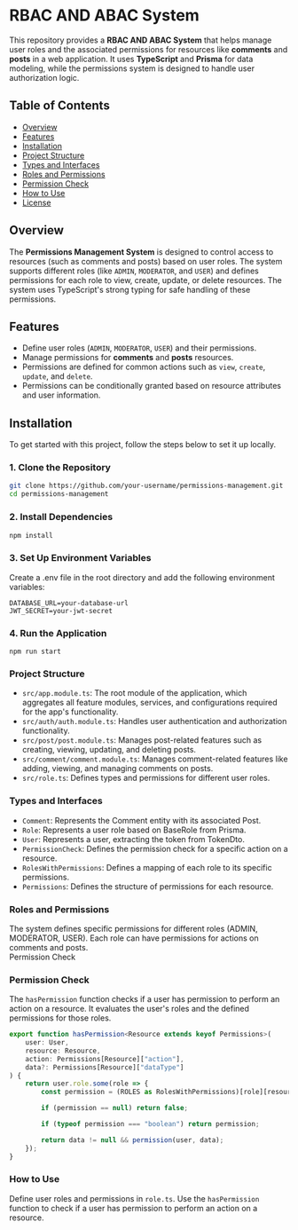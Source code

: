 # RBAC AND ABAC System

This repository provides a **RBAC AND ABAC System** that helps manage user roles and the associated permissions for resources like **comments** and **posts** in a web application. It uses **TypeScript** and **Prisma** for data modeling, while the permissions system is designed to handle user authorization logic.

## Table of Contents

- [Overview](#overview)
- [Features](#features)
- [Installation](#installation)
- [Project Structure](#project-structure)
- [Types and Interfaces](#types-and-interfaces)
- [Roles and Permissions](#roles-and-permissions)
- [Permission Check](#permission-check)
- [How to Use](#how-to-use)
- [License](#license)

## Overview

The **Permissions Management System** is designed to control access to resources (such as comments and posts) based on user roles. The system supports different roles (like `ADMIN`, `MODERATOR`, and `USER`) and defines permissions for each role to view, create, update, or delete resources. The system uses TypeScript's strong typing for safe handling of these permissions.

## Features

- Define user roles (`ADMIN`, `MODERATOR`, `USER`) and their permissions.
- Manage permissions for **comments** and **posts** resources.
- Permissions are defined for common actions such as `view`, `create`, `update`, and `delete`.
- Permissions can be conditionally granted based on resource attributes and user information.

## Installation

To get started with this project, follow the steps below to set it up locally.

### 1. Clone the Repository

```bash
git clone https://github.com/your-username/permissions-management.git
cd permissions-management
```

### 2. Install Dependencies
```bash
npm install
```


### 3. Set Up Environment Variables
Create a .env file in the root directory and add the following environment variables:

```bazaar
DATABASE_URL=your-database-url
JWT_SECRET=your-jwt-secret
```

### 4. Run the Application
```bazaar
npm run start
```
### Project Structure
- `src/app.module.ts`: The root module of the application, which aggregates all feature modules, services, and configurations required for the app's functionality.
- `src/auth/auth.module.ts`: Handles user authentication and authorization functionality.
- `src/post/post.module.ts`: Manages post-related features such as creating, viewing, updating, and deleting posts.
- `src/comment/comment.module.ts`: Manages comment-related features like adding, viewing, and managing comments on posts.
- `src/role.ts`: Defines types and permissions for different user roles.


### Types and Interfaces
- `Comment`: Represents the Comment entity with its associated Post.
- `Role`: Represents a user role based on BaseRole from Prisma.
- `User`: Represents a user, extracting the token from TokenDto.
- `PermissionCheck`: Defines the permission check for a specific action on a resource.
- `RolesWithPermissions`: Defines a mapping of each role to its specific permissions.
- `Permissions`: Defines the structure of permissions for each resource.


### Roles and Permissions
The system defines specific permissions for different roles (ADMIN, MODERATOR, USER). Each role can have permissions for actions on comments and posts.  
Permission Check

### Permission Check
The `hasPermission` function checks if a user has permission to perform an action on a resource. It evaluates the user's roles and the defined permissions for those roles.
```ts
export function hasPermission<Resource extends keyof Permissions>(
    user: User,
    resource: Resource,
    action: Permissions[Resource]["action"],
    data?: Permissions[Resource]["dataType"]
) {
    return user.role.some(role => {
        const permission = (ROLES as RolesWithPermissions)[role][resource]?.[action];

        if (permission == null) return false;

        if (typeof permission === "boolean") return permission;

        return data != null && permission(user, data);
    });
}
```


### How to Use
Define user roles and permissions in `role.ts`.
Use the `hasPermission` function to check if a user has permission to perform an action on a resource.
